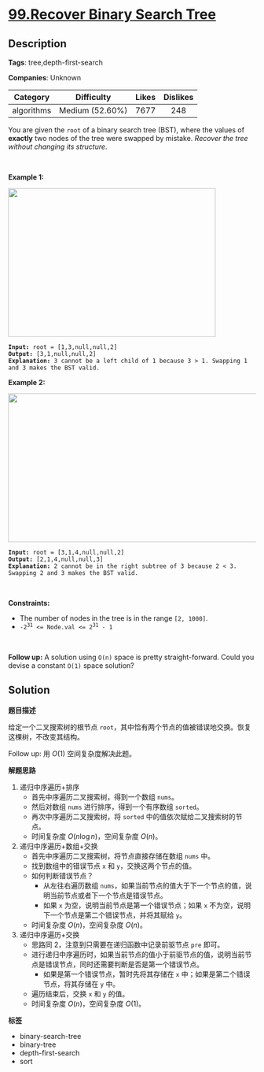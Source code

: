 # [99.Recover Binary Search Tree](https://leetcode.com/problems/recover-binary-search-tree/description/)

## Description

**Tags**: tree,depth-first-search

**Companies**: Unknown

|  Category  |   Difficulty    | Likes | Dislikes |
| :--------: | :-------------: | :---: | :------: |
| algorithms | Medium (52.60%) | 7677  |   248    |

<p>You are given the <code>root</code> of a binary search tree (BST), where the values of <strong>exactly</strong> two nodes of the tree were swapped by mistake. <em>Recover the tree without changing its structure</em>.</p>
<p>&nbsp;</p>
<p><strong class="example">Example 1:</strong></p>
<img alt="" src="https://assets.leetcode.com/uploads/2020/10/28/recover1.jpg" style="width: 422px; height: 302px;" />
<pre><code><strong>Input:</strong> root = [1,3,null,null,2]
<strong>Output:</strong> [3,1,null,null,2]
<strong>Explanation:</strong> 3 cannot be a left child of 1 because 3 &gt; 1. Swapping 1 and 3 makes the BST valid.</code></pre>
<p><strong class="example">Example 2:</strong></p>
<img alt="" src="https://assets.leetcode.com/uploads/2020/10/28/recover2.jpg" style="width: 581px; height: 302px;" />
<pre><code><strong>Input:</strong> root = [3,1,4,null,null,2]
<strong>Output:</strong> [2,1,4,null,null,3]
<strong>Explanation:</strong> 2 cannot be in the right subtree of 3 because 2 &lt; 3. Swapping 2 and 3 makes the BST valid.</code></pre>
<p>&nbsp;</p>
<p><strong>Constraints:</strong></p>
<ul>
  <li>The number of nodes in the tree is in the range <code>[2, 1000]</code>.</li>
  <li><code>-2<sup>31</sup> &lt;= Node.val &lt;= 2<sup>31</sup> - 1</code></li>
</ul>
<p>&nbsp;</p>
<strong>Follow up:</strong> A solution using <code>O(n)</code> space is pretty straight-forward. Could you devise a constant <code>O(1)</code> space solution?

## Solution

**题目描述**

给定一个二叉搜索树的根节点 `root`，其中恰有两个节点的值被错误地交换。恢复这棵树，不改变其结构。

Follow up: 用 $O(1)$ 空间复杂度解决此题。

**解题思路**

1. 递归中序遍历+排序
   - 首先中序遍历二叉搜索树，得到一个数组 `nums`。
   - 然后对数组 `nums` 进行排序，得到一个有序数组 `sorted`。
   - 再次中序遍历二叉搜索树，将 `sorted` 中的值依次赋给二叉搜索树的节点。
   - 时间复杂度 $O(n \log n)$，空间复杂度 $O(n)$。
2. 递归中序遍历+数组+交换
   - 首先中序遍历二叉搜索树，将节点直接存储在数组 `nums` 中。
   - 找到数组中的错误节点 `x` 和 `y`，交换这两个节点的值。
   - 如何判断错误节点？
     - 从左往右遍历数组 `nums`，如果当前节点的值大于下一个节点的值，说明当前节点或者下一个节点是错误节点。
     - 如果 `x` 为空，说明当前节点是第一个错误节点；如果 `x` 不为空，说明下一个节点是第二个错误节点，并将其赋给 `y`。
   - 时间复杂度 $O(n)$，空间复杂度 $O(n)$。
3. 递归中序遍历+交换
   - 思路同 2，注意到只需要在递归函数中记录前驱节点 `pre` 即可。
   - 进行递归中序遍历时，如果当前节点的值小于前驱节点的值，说明当前节点是错误节点，同时还需要判断是否是第一个错误节点。
     - 如果是第一个错误节点，暂时先将其存储在 `x` 中；如果是第二个错误节点，将其存储在 `y` 中。
   - 遍历结束后，交换 `x` 和 `y` 的值。
   - 时间复杂度 $O(n)$，空间复杂度 $O(1)$。

**标签**

- binary-search-tree
- binary-tree
- depth-first-search
- sort
